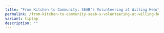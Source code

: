 ```yaml
---
title: "From Kitchen to Community: SEAB's Volunteering at Willing Hearts"
permalink: /from-kitchen-to-community-seab-s-volunteering-at-willing-hearts/
variant: tiptap
description: ""
---
```


